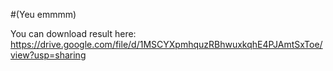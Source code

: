 #(Yeu emmmm) 


You can download result here: https://drive.google.com/file/d/1MSCYXpmhquzRBhwuxkqhE4PJAmtSxToe/view?usp=sharing
